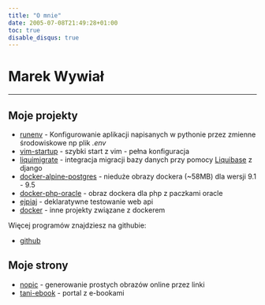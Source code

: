 ```yaml
---
title: "O mnie"
date: 2005-07-08T21:49:28+01:00
toc: true
disable_disqus: true
---
```


Marek Wywiał
============

---

Moje projekty
-------------

-   [runenv] - Konfigurowanie aplikacji napisanych w pythonie przez zmienne środowiskowe np plik <em>.env</em>
-   [vim-startup] - szybki start z vim - pełna konfiguracja
-   [liquimigrate] - integracja migracji bazy danych przy pomocy [Liquibase] z django
-   [docker-alpine-postgres] - nieduże obrazy dockera (~58MB) dla wersji 9.1 - 9.5
-   [docker-php-oracle] - obraz dockera dla php z paczkami oracle
-   [ejpiaj][runenv] - deklaratywne testowanie web api
-   [docker] - inne projekty związane z dockerem

Więcej programów znajdziesz na githubie:

-   [github]

Moje strony
-----------

-   [nopic] - generowanie prostych obrazów online przez linki
-   [tani-ebook] - portal z e-bookami


  [runenv]: http://ejpiaj.readthedocs.org/
  [vim-startup]: https://github.com/onjin/vim-startup
  [liquimigrate]: https://github.com/onjin/liquimigrate
  [Liquibase]: http://www.liquibase.org/
  [docker-alpine-postgres]: https://github.com/onjin/docker-alpine-postgres
  [docker-php-oracle]: https://github.com/onjin/docker-php-oracle
  [docker]: https://github.com/onjin/docker
  [github]: https://github.com/onjin
  [nopic]: http://nopic.herokuapp.com/
  [gettoknowit]: http://gettoknow.it/
  [tani-ebook]: http://tani-ebook.pl/
